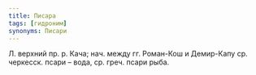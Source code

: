 ```yaml
---
title: Писара
tags: [гидроним]
synonyms: Писари
---
```


Л. верхний пр. р. Кача; нач. между гг. Роман-Кош и Демир-Капу ср. черкесск.
псари – вода, ср. греч. псари рыба.
